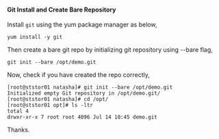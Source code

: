 #### Git Install and Create Bare Repository

Install `git` using the yum package manager as below,

    yum install -y git

Then create a bare git repo by initializing git repository using --bare flag,

    git init --bare /opt/demo.git

Now, check if you have created the repo correctly,

    [root@ststor01 natasha]# git init --bare /opt/demo.git
    Initialized empty Git repository in /opt/demo.git/
    [root@ststor01 natasha]# cd /opt/
    [root@ststor01 opt]# ls -ltr
    total 4
    drwxr-xr-x 7 root root 4096 Jul 14 10:45 demo.git

Thanks.
